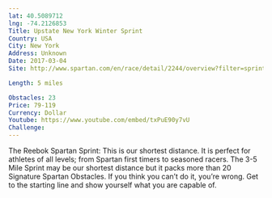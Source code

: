 ```yaml
---
lat: 40.5089712
lng: -74.2126853
Title: Upstate New York Winter Sprint
Country: USA
City: New York 
Address: Unknown
Date: 2017-03-04
Site: http://www.spartan.com/en/race/detail/2244/overview?filter=sprint

Length: 5 miles

Obstacles: 23
Price: 79-119
Currency: Dollar
Youtube: https://www.youtube.com/embed/txPuE90y7vU
Challenge:
---
```


The Reebok Spartan Sprint: This is our shortest distance. It is perfect for athletes of all levels; from Spartan first timers to seasoned racers. The 3-5 Mile Sprint may be our shortest distance but it packs more than 20 Signature Spartan Obstacles. If you think you can’t do it, you’re wrong. Get to the starting line and show yourself what you are capable of.